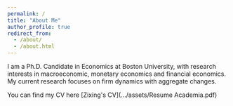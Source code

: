 ```yaml
---
permalink: /
title: "About Me"
author_profile: true
redirect_from: 
  - /about/
  - /about.html
---
```


I am a Ph.D. Candidate in Economics at Boston University, with research interests in macroeconomic, monetary economics and financial economics. My current research focuses on firm dynamics with aggregate changes. 

  You can find my CV here [Zixing's CV](.../assets/Resume Academia.pdf)

